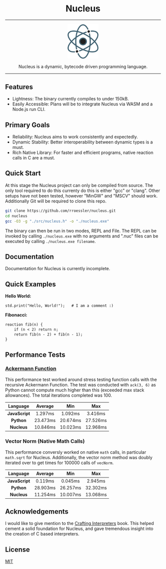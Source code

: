 <div align="center">

Nucleus
=======

---

<img width="100px" src="./assets/nucleus-logo.svg">

Nucleus is a dynamic, bytecode driven programming language.

---
    
</div>

Features
--------

- Lightness: The binary currently compiles to under 150kB.
- Easily Accessible: Plans will be to integrate Nucleus via WASM and a Node.js run CLI.

Primary Goals
-------------

- Reliability: Nucleus aims to work consistently and expectedly.
- Dynamic Stability: Better interoperability between dynamic types is a must.
- Rich Native Library: For faster and efficient programs, native reaction calls in C are a must.

Quick Start
-----------

At this stage the Nucleus project can only be compiled from source. The only tool required to do this currenty do this is either "gcc" or "clang". Other setups have not been tested, however "MinGW" and "MSCV" should work. Additionally Git will be required to clone this repo.

```bash
git clone https://github.com/rroessler/nucleus.git
cd nucleus
gcc -O3 -g "./src/nucleus.h" -o "./nucleus.exe"
```

The binary can then be run in two modes, REPL and File. The REPL can be invoked by calling `./nucleus.exe` with no arguments and ".nuc" files can be executed by calling `./nucleus.exe filename`.

Documentation
-------------

Documentation for Nucleus is currently incomplete.

Quick Examples
--------------

**Hello World:**

```nucleus
std.print("Hello, World!");   # I am a comment :)
```

**Fibonacci:**

```nucleus
reaction fib(n) {
    if (n < 2) return n;
    return fib(n - 2) + fib(n - 1);
}
```

Performance Tests
-----------------

### [Ackermann Function](https://en.wikipedia.org/wiki/Ackermann_function)
This performance test worked around stress testing function calls with the recursive Ackermann Function. The test was conducted with `ack(3, 6)` as Python cannot compute much higher than this (exceeded max stack allowances). The total iterations completed was 100.

<div align="center">

| Language | Average | Min | Max |
|:--------:|:-------:|:---:|:---:|
| **JavaScript** | 1.297ms | 1.092ms | 3.416ms |
| **Python** | 23.473ms | 20.674ms | 27.526ms |
| **Nucleus** | 10.846ms | 10.023ms | 12.968ms |
    
</div>

### Vector Norm (Native Math Calls)
This performance conversly worked on native `math` calls, in particular `math.sqrt` for Nucleus. Additionally, the vector norm method was doubly iterated over to get times for 100000 calls of `vecNorm`.

<div align="center">

| Language | Average | Min | Max |
|:--------:|:-------:|:---:|:---:|
| **JavaScript** | 0.119ms | 0.045ms | 2.945ms |
| **Python** | 28.903ms | 26.257ms | 32.302ms |
| **Nucleus** | 11.254ms | 10.007ms | 13.068ms |

</div>
    
Acknowledgements
----------------

I would like to give mention to the [Crafting Interpreters](https://craftinginterpreters.com/) book. This helped cement a solid foundation for Nucleus, and gave tremendous insight into the creation of C based interpreters.

License
-------
[MIT](https://opensource.org/licenses/MIT)
